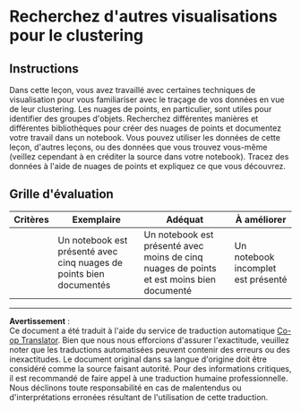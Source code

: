 <!--
CO_OP_TRANSLATOR_METADATA:
{
  "original_hash": "589fa015a5e7d9e67bd629f7d47b53de",
  "translation_date": "2025-09-03T23:09:02+00:00",
  "source_file": "5-Clustering/1-Visualize/assignment.md",
  "language_code": "fr"
}
-->
# Recherchez d'autres visualisations pour le clustering

## Instructions

Dans cette leçon, vous avez travaillé avec certaines techniques de visualisation pour vous familiariser avec le traçage de vos données en vue de leur clustering. Les nuages de points, en particulier, sont utiles pour identifier des groupes d'objets. Recherchez différentes manières et différentes bibliothèques pour créer des nuages de points et documentez votre travail dans un notebook. Vous pouvez utiliser les données de cette leçon, d'autres leçons, ou des données que vous trouvez vous-même (veillez cependant à en créditer la source dans votre notebook). Tracez des données à l'aide de nuages de points et expliquez ce que vous découvrez.

## Grille d'évaluation

| Critères | Exemplaire                                                     | Adéquat                                                                                  | À améliorer                        |
| -------- | -------------------------------------------------------------- | ---------------------------------------------------------------------------------------- | ----------------------------------- |
|          | Un notebook est présenté avec cinq nuages de points bien documentés | Un notebook est présenté avec moins de cinq nuages de points et est moins bien documenté | Un notebook incomplet est présenté |

---

**Avertissement** :  
Ce document a été traduit à l'aide du service de traduction automatique [Co-op Translator](https://github.com/Azure/co-op-translator). Bien que nous nous efforcions d'assurer l'exactitude, veuillez noter que les traductions automatisées peuvent contenir des erreurs ou des inexactitudes. Le document original dans sa langue d'origine doit être considéré comme la source faisant autorité. Pour des informations critiques, il est recommandé de faire appel à une traduction humaine professionnelle. Nous déclinons toute responsabilité en cas de malentendus ou d'interprétations erronées résultant de l'utilisation de cette traduction.